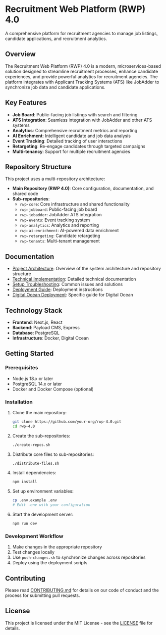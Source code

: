 # Recruitment Web Platform (RWP) 4.0

A comprehensive platform for recruitment agencies to manage job listings, candidate applications, and recruitment analytics.

## Overview

The Recruitment Web Platform (RWP) 4.0 is a modern, microservices-based solution designed to streamline recruitment processes, enhance candidate experiences, and provide powerful analytics for recruitment agencies. The platform integrates with Applicant Tracking Systems (ATS) like JobAdder to synchronize job data and candidate applications.

## Key Features

- **Job Board**: Public-facing job listings with search and filtering
- **ATS Integration**: Seamless integration with JobAdder and other ATS systems
- **Analytics**: Comprehensive recruitment metrics and reporting
- **AI Enrichment**: Intelligent candidate and job data analysis
- **Event Tracking**: Detailed tracking of user interactions
- **Retargeting**: Re-engage candidates through targeted campaigns
- **Multi-tenancy**: Support for multiple recruitment agencies

## Repository Structure

This project uses a multi-repository architecture:

- **Main Repository (RWP 4.0)**: Core configuration, documentation, and shared code
- **Sub-repositories**:
  - `rwp-core`: Core infrastructure and shared functionality
  - `rwp-jobboard`: Public-facing job board
  - `rwp-jobadder`: JobAdder ATS integration
  - `rwp-events`: Event tracking system
  - `rwp-analytics`: Analytics and reporting
  - `rwp-ai-enrichment`: AI-powered data enrichment
  - `rwp-retargeting`: Candidate retargeting
  - `rwp-tenants`: Multi-tenant management

## Documentation

- [Project Architecture](./PROJECT-ARCHITECTURE.md): Overview of the system architecture and repository structure
- [Technical Implementation](./TECHNICAL-IMPLEMENTATION.md): Detailed technical documentation
- [Setup Troubleshooting](./SETUP-TROUBLESHOOTING.md): Common issues and solutions
- [Deployment Guide](./DEPLOYMENT.md): Deployment instructions
- [Digital Ocean Deployment](./DIGITALOCEAN-DEPLOYMENT-GUIDE.md): Specific guide for Digital Ocean

## Technology Stack

- **Frontend**: Next.js, React
- **Backend**: Payload CMS, Express
- **Database**: PostgreSQL
- **Infrastructure**: Docker, Digital Ocean

## Getting Started

### Prerequisites

- Node.js 18.x or later
- PostgreSQL 14.x or later
- Docker and Docker Compose (optional)

### Installation

1. Clone the main repository:
   ```bash
   git clone https://github.com/your-org/rwp-4.0.git
   cd rwp-4.0
   ```

2. Create the sub-repositories:
   ```bash
   ./create-repos.sh
   ```

3. Distribute core files to sub-repositories:
   ```bash
   ./distribute-files.sh
   ```

4. Install dependencies:
   ```bash
   npm install
   ```

5. Set up environment variables:
   ```bash
   cp .env.example .env
   # Edit .env with your configuration
   ```

6. Start the development server:
   ```bash
   npm run dev
   ```

### Development Workflow

1. Make changes in the appropriate repository
2. Test changes locally
3. Use `push-changes.sh` to synchronize changes across repositories
4. Deploy using the deployment scripts

## Contributing

Please read [CONTRIBUTING.md](./CONTRIBUTING.md) for details on our code of conduct and the process for submitting pull requests.

## License

This project is licensed under the MIT License - see the [LICENSE](./LICENSE) file for details.
